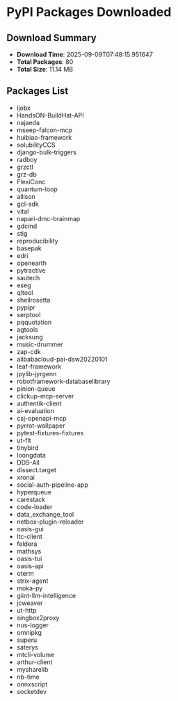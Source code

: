 # PyPI Packages Downloaded

## Download Summary
- **Download Time**: 2025-09-09T07:48:15.951647
- **Total Packages**: 80
- **Total Size**: 11.14 MB

## Packages List
- ljobx
- HandsON-BuildHat-API
- najaeda
- mseep-falcon-mcp
- huibiao-framework
- solubilityCCS
- django-bulk-triggers
- radboy
- grzctl
- grz-db
- FlexiConc
- quantum-loop
- allison
- gcl-sdk
- vital
- napari-dmc-brainmap
- gdcmd
- stig
- reproducibility
- basepak
- edri
- openearth
- pytractive
- sautech
- eseg
- qltool
- shellrosetta
- pypipr
- serptool
- pqquotation
- agtools
- jacksung
- music-drummer
- zap-cdk
- alibabacloud-pai-dsw20220101
- leaf-framework
- jpylib-jyrgenn
- robotframework-databaselibrary
- pinion-queue
- clickup-mcp-server
- authentik-client
- ai-evaluation
- csj-openapi-mcp
- pyrrot-wallpaper
- pytest-fixtures-fixtures
- ut-flt
- tinybird
- loongdata
- DDS-All
- dissect.target
- xronai
- social-auth-pipeline-app
- hyperqueue
- carestack
- code-loader
- data_exchange_tool
- netbox-plugin-reloader
- oasis-gui
- ltc-client
- feldera
- mathsys
- oasis-tui
- oasis-api
- oterm
- strix-agent
- moka-py
- giint-llm-intelligence
- jcweaver
- ut-http
- singbox2proxy
- nus-logger
- omnipkg
- superu
- saterys
- mtcli-volume
- arthur-client
- mysharelib
- nb-time
- onnxscript
- socketdev
